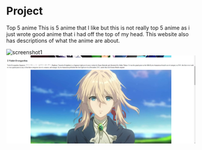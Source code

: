 # Project
Top 5 anime 
This is 5 anime that I like but this is not really top 5 anime as i just wrote good anime that i had off the top of my head.
This website also has descriptions of what the anime are about.

![screenshot1](![image](https://user-images.githubusercontent.com/109221594/179988414-de13b792-982a-46f9-84d8-a0544fc98eb1.png)
)
![screenshot2](123131313)

